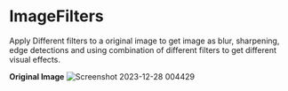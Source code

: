 # ImageFilters



Apply Different filters to a original image to get image as blur, sharpening, edge detections and using combination of different filters to get different visual effects.

**Original Image**
![Screenshot 2023-12-28 004429](https://github.com/rohithsukka/ImageFilters/assets/109202570/0da47db7-7f6a-4af1-918c-d9988c816904)
